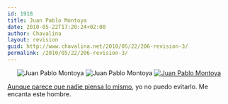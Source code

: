 ```yaml
---
id: 1918
title: Juan Pablo Montoya
date: 2010-05-22T17:20:24+02:00
author: Chavalina
layout: revision
guid: http://www.chavalina.net/2010/05/22/206-revision-3/
permalink: /2010/05/22/206-revision-3/
---
```

<div align="center">
  <img class="imgcentro" src="http://www.chavalina.net/imagenes/fotos/men/thumbs/montoya-gafas.jpg" alt="Juan Pablo Montoya" /> <img  class="imgcentro" src="http://www.chavalina.net/imagenes/fotos/men/thumbs/montoya-agua.jpg" alt="Juan Pablo Montoya" /> <a href="http://www.chavalina.net/imagenes/fotos/men/montoya-corbata.jpg" target="_blank"> <img class="imgcentro" src="http://www.chavalina.net/imagenes/fotos/men/thumbs/montoya-corbata.jpg" alt="Juan Pablo Montoya" /></a>
</div>

<a href="http://www.gsmspain.com/foros/showthread.php?s=&threadid=234088" target="_blank">Aunque parece que nadie piensa lo mismo</a>, yo no puedo evitarlo. Me encanta este hombre.